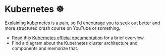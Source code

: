 # Kubernetes ☸️

Explaining kubernetes is a pain, so I'd encourage you to seek out better and more structured crash course on YouTube or something.

- Read this [Kubernetes official documentation](https://kubernetes.io/docs/concepts/) for a brief overview.
- Find a diagram about the Kubernetes cluster architecture and components and memorize that.